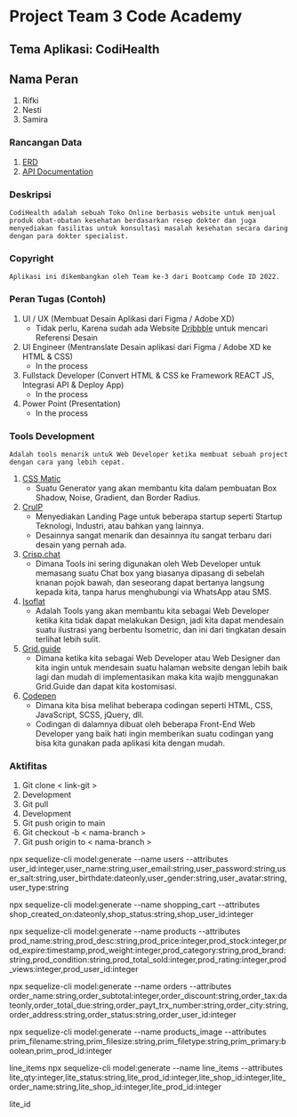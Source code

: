 # Project Team 3 Code Academy

## Tema Aplikasi: CodiHealth

## Nama Peran

1. Rifki
2. Nesti
3. Samira

### Rancangan Data

1. [ERD]('./ERD.png)
2. [API Documentation](/)

### Deskripsi

``` CodiHealth adalah sebuah Toko Online berbasis website untuk menjual produk obat-obatan kesehatan berdasarkan resep dokter dan juga menyediakan fasilitas untuk konsultasi masalah kesehatan secara daring dengan para dokter specialist. ```

### Copyright  

```Aplikasi ini dikembangkan oleh Team ke-3 dari Bootcamp Code ID 2022.```

### Peran Tugas (Contoh)

1. UI / UX (Membuat Desain Aplikasi dari Figma / Adobe XD)
    - Tidak perlu, Karena sudah ada Website [Dribbble](https://dribble.com/) untuk mencari Referensi Desain
2. UI Engineer (Mentranslate Desain aplikasi dari Figma / Adobe XD ke HTML & CSS)
    - In the process
3. Fullstack Developer (Convert HTML & CSS ke Framework REACT JS, Integrasi API & Deploy App)
    - In the process
4. Power Point (Presentation)
    - In the process

### Tools Development

``` Adalah tools menarik untuk Web Developer ketika membuat sebuah project dengan cara yang lebih cepat. ```

1. [CSS Matic](https://www.cssmatic.com/)
    - Suatu Generator yang akan membantu kita dalam pembuatan Box Shadow, Noise, Gradient, dan Border Radius.
2. [CruIP](https://cruip.com/)
    - Menyediakan Landing Page untuk beberapa startup seperti Startup Teknologi, Industri, atau bahkan yang lainnya.
    - Desainnya sangat menarik dan desainnya itu sangat terbaru dari desain yang pernah ada.
3. [Crisp.chat](https://crisp.chat/en/)
    - Dimana Tools ini sering digunakan oleh Web Developer untuk memasang suatu Chat box yang biasanya dipasang di sebelah knanan pojok bawah, dan seseorang dapat bertanya langsung kepada kita, tanpa harus menghubungi via WhatsApp atau SMS.
4. [Isoflat](https://isoflat.com/)
    - Adalah Tools yang akan membantu kita sebagai Web Developer ketika kita tidak dapat melakukan Design, jadi kita dapat mendesain suatu ilustrasi yang berbentu Isometric, dan ini dari tingkatan desain terlihat lebih sulit.
5. [Grid.guide](http://grid.guide/)
    - Dimana ketika kita sebagai Web Developer atau Web Designer dan kita ingin untuk mendesain suatu halaman website dengan lebih baik lagi dan mudah di implementasikan maka kita wajib menggunakan Grid.Guide dan dapat kita kostomisasi.
6. [Codepen](https://codepen.io/)
    - Dimana kita bisa melihat beberapa codingan seperti HTML, CSS, JavaScript, SCSS, jQuery, dll.
    - Codingan di dalamnya dibuat oleh beberapa Front-End Web Developer yang baik hati ingin memberikan suatu codingan yang bisa kita gunakan pada aplikasi kita dengan mudah.

### Aktifitas

1. Git clone < link-git >
2. Development
3. Git pull
4. Development
5. Git push origin to main
6. Git checkout -b < nama-branch >
7. Git push origin to < nama-branch >


npx sequelize-cli model:generate --name users --attributes user_id:integer,user_name:string,user_email:string,user_password:string,user_salt:string,user_birthdate:dateonly,user_gender:string,user_avatar:string,user_type:string

npx sequelize-cli model:generate --name shopping_cart --attributes shop_created_on:dateonly,shop_status:string,shop_user_id:integer

npx sequelize-cli model:generate --name products --attributes prod_name:string,prod_desc:string,prod_price:integer,prod_stock:integer,prod_expire:timestamp,prod_weight:integer,prod_category:string,prod_brand:string,prod_condition:string,prod_total_sold:integer,prod_rating:integer,prod_views:integer,prod_user_id:integer

npx sequelize-cli model:generate --name orders --attributes order_name:string,order_subtotal:integer,order_discount:string,order_tax:dateonly,order_total_due:string,order_payt_trx_number:string,order_city:string,order_address:string,order_status:string,order_user_id:integer




npx sequelize-cli model:generate --name products_image --attributes prim_filename:string,prim_filesize:string,prim_filetype:string,prim_primary:boolean,prim_prod_id:integer


line_items
npx sequelize-cli model:generate --name line_items --attributes lite_qty:integer,lite_status:string,lite_prod_id:integer,lite_shop_id:integer,lite_order_name:string,lite_shop_id:integer,lite_prod_id:integer

lite_id

